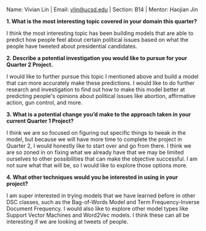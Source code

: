 Name: Vivian Lin | Email: vlin@ucsd.edu | Section: B14 | Mentor: Haojian Jin 

**1. What is the most interesting topic covered in your domain this quarter?**  

I think the most interesting topic has been building models that are able to predict how people feel 
about certain political issues based on what the people have tweeted about presidential candidates. 

**2. Describe a potential investigation you would like to pursue for your Quarter 2 Project.**  

I would like to further pursue this topic I mentioned above and build a model that can more accurately 
make these predictions. I would like to do further research and investigation to find out how to make
this model better at predicting people's opinions about political issues like abortion, affirmative action, 
gun control, and more. 

**3. What is a potential change you’d make to the approach taken in your current Quarter 1 Project?**  

I think we are so focused on figuring out specific things to tweak in the model, but because we will have 
more time to complete the project in Quarter 2, I would honestly like to start over and go from there. 
I think we are so zoned in on fixing what we already have that we may be limited ourselves to other
possibilities that can make the objective successful. I am not sure what that will be, so I would 
like to explore those options more. 

**4. What other techniques would you be interested in using in your project?**  

I am super interested in trying models that we have learned before in other DSC classes, such as the 
Bag-of-Words Model and Term Frequency-Inverse Document Frequency. I would also like to explore other 
model types like Support Vector Machines and Word2Vec models. I think these can all be interesting if 
we are looking at tweets of people. 
